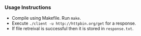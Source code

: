 ### Usage Instructions
- Compile using Makefile. Run `make`.
- Execute `./client -u http://httpbin.org/get` for a response.
- If file retreival is successful then it is stored in `response.txt`.
